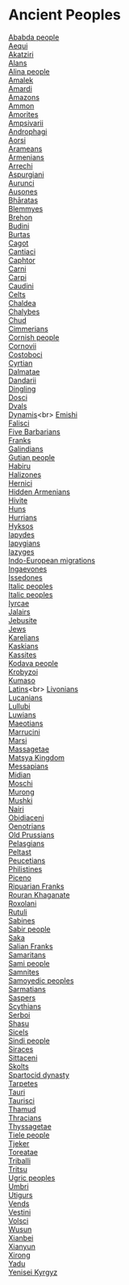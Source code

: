 # Ancient Peoples
[Ababda people](https://en.wikipedia.org/wiki/Ababda_people)<br>
[Aequi](https://en.wikipedia.org/wiki/Aequi)<br>
[Akatziri](https://en.wikipedia.org/wiki/Akatziri)<br>
[Alans](https://en.wikipedia.org/wiki/Alans)<br>
[Alina people](https://en.wikipedia.org/wiki/Alina_people)<br>
[Amalek](https://en.wikipedia.org/wiki/Amalek)<br>
[Amardi](https://en.wikipedia.org/wiki/Amardi)<br>
[Amazons](https://en.wikipedia.org/wiki/Amazons)<br>
[Ammon](https://en.wikipedia.org/wiki/Ammon)<br>
[Amorites](https://en.wikipedia.org/wiki/Amorites)<br>
[Ampsivarii](https://en.wikipedia.org/wiki/Ampsivarii)<br>
[Androphagi](https://en.wikipedia.org/wiki/Androphagi)<br>
[Aorsi](https://en.wikipedia.org/wiki/Aorsi)<br>
[Arameans](https://en.wikipedia.org/wiki/Arameans)<br>
[Armenians](https://en.wikipedia.org/wiki/Armenians)<br>
[Arrechi](https://en.wikipedia.org/wiki/Arrechi)<br>
[Aspurgiani](https://en.wikipedia.org/wiki/Aspurgiani)<br>
[Aurunci](https://en.wikipedia.org/wiki/Aurunci)<br>
[Ausones](https://en.wikipedia.org/wiki/Ausones)<br>
[Bhāratas](https://en.wikipedia.org/wiki/Bh%C4%81ratas)<br>
[Blemmyes](https://en.wikipedia.org/wiki/Blemmyes)<br>
[Brehon](https://en.wikipedia.org/wiki/Brehon)<br>
[Budini](https://en.wikipedia.org/wiki/Budini)<br>
[Burtas](https://en.wikipedia.org/wiki/Burtas)<br>
[Cagot](https://en.wikipedia.org/wiki/Cagot)<br>
[Cantiaci](https://en.wikipedia.org/wiki/Cantiaci)<br>
[Caphtor](https://en.wikipedia.org/wiki/Caphtor)<br>
[Carni](https://en.wikipedia.org/wiki/Carni)<br>
[Carpi](https://en.wikipedia.org/wiki/Carpi_(people))<br>
[Caudini](https://en.wikipedia.org/wiki/Caudini)<br>
[Celts](https://en.wikipedia.org/wiki/Celts)<br>
[Chaldea](https://en.wikipedia.org/wiki/Chaldea)<br>
[Chalybes](https://en.wikipedia.org/wiki/Chalybes)<br>
[Chud](https://en.wikipedia.org/wiki/Chud)<br>
[Cimmerians](https://en.wikipedia.org/wiki/Cimmerians)<br>
[Cornish people](https://en.wikipedia.org/wiki/Cornish_people)<br>
[Cornovii](https://en.wikipedia.org/wiki/Cornovii)<br>
[Costoboci](https://en.wikipedia.org/wiki/Costoboci)<br>
[Cyrtian](https://en.wikipedia.org/wiki/Cyrtian)<br>
[Dalmatae](https://en.wikipedia.org/wiki/Dalmatae)<br>
[Dandarii](https://en.wikipedia.org/wiki/Dandarii)<br>
[Dingling](https://en.wikipedia.org/wiki/Dingling)<br>
[Dosci](https://en.wikipedia.org/wiki/Dosci)<br>
[Dvals](https://en.wikipedia.org/wiki/Dvals)<br>
[Dynamis](https://en.wikipedia.org/wiki/Dynamis_(Bosporan_queen))<br>
[Emishi](https://en.wikipedia.org/wiki/Emishi)<br>
[Falisci](https://en.wikipedia.org/wiki/Falisci)<br>
[Five Barbarians](https://en.wikipedia.org/wiki/Five_Barbarians)<br>
[Franks](https://en.wikipedia.org/wiki/Franks)<br>
[Galindians](https://en.wikipedia.org/wiki/Galindians)<br>
[Gutian people](https://en.wikipedia.org/wiki/Gutian_people)<br>
[Habiru](https://en.wikipedia.org/wiki/Habiru)<br>
[Halizones](https://en.wikipedia.org/wiki/Halizones)<br>
[Hernici](https://en.wikipedia.org/wiki/Hernici)<br>
[Hidden Armenians](https://en.wikipedia.org/wiki/Hidden_Armenians)<br>
[Hivite](https://en.wikipedia.org/wiki/Hivite)<br>
[Huns](https://en.wikipedia.org/wiki/Huns)<br>
[Hurrians](https://en.wikipedia.org/wiki/Hurrians)<br>
[Hyksos](https://en.wikipedia.org/wiki/Hyksos)<br>
[Iapydes](https://en.wikipedia.org/wiki/Iapydes)<br>
[Iapygians](https://en.wikipedia.org/wiki/Iapygians)<br>
[Iazyges](https://en.wikipedia.org/wiki/Iazyges)<br>
[Indo-European migrations](https://en.wikipedia.org/wiki/Indo-European_migrations)<br>
[Ingaevones](https://en.wikipedia.org/wiki/Ingaevones)<br>
[Issedones](https://en.wikipedia.org/wiki/Issedones)<br>
[Italic peoples](https://en.wikipedia.org/wiki/Italic_peoples)<br>
[Italic peoples](https://en.wikipedia.org/wiki/Italic_peoples)<br>
[Iyrcae](https://en.wikipedia.org/wiki/Iyrcae)<br>
[Jalairs](https://en.wikipedia.org/wiki/Jalairs)<br>
[Jebusite](https://en.wikipedia.org/wiki/Jebusite)<br>
[Jews](https://en.wikipedia.org/wiki/Jews)<br>
[Karelians](https://en.wikipedia.org/wiki/Karelians)<br>
[Kaskians](https://en.wikipedia.org/wiki/Kaskians)<br>
[Kassites](https://en.wikipedia.org/wiki/Kassites)<br>
[Kodava people](https://en.wikipedia.org/wiki/Kodava_people)<br>
[Krobyzoi](https://en.wikipedia.org/wiki/Krobyzoi)<br>
[Kumaso](https://en.wikipedia.org/wiki/Kumaso)<br>
[Latins](https://en.wikipedia.org/wiki/Latins_(Italic_tribe))<br>
[Livonians](https://en.wikipedia.org/wiki/Livonians)<br>
[Lucanians](https://en.wikipedia.org/wiki/Lucanians)<br>
[Lullubi](https://en.wikipedia.org/wiki/Lullubi)<br>
[Luwians](https://en.wikipedia.org/wiki/Luwians)<br>
[Maeotians](https://en.wikipedia.org/wiki/Maeotians)<br>
[Marrucini](https://en.wikipedia.org/wiki/Marrucini)<br>
[Marsi](https://en.wikipedia.org/wiki/Marsi)<br>
[Massagetae](https://en.wikipedia.org/wiki/Massagetae)<br>
[Matsya Kingdom](https://en.wikipedia.org/wiki/Matsya_Kingdom)<br>
[Messapians](https://en.wikipedia.org/wiki/Messapians)<br>
[Midian](https://en.wikipedia.org/wiki/Midian)<br>
[Moschi](https://en.wikipedia.org/wiki/Moschi)<br>
[Murong](https://en.wikipedia.org/wiki/Murong)<br>
[Mushki](https://en.wikipedia.org/wiki/Mushki)<br>
[Nairi](https://en.wikipedia.org/wiki/Nairi)<br>
[Obidiaceni](https://en.wikipedia.org/wiki/Obidiaceni)<br>
[Oenotrians](https://en.wikipedia.org/wiki/Oenotrians)<br>
[Old Prussians](https://en.wikipedia.org/wiki/Old_Prussians)<br>
[Pelasgians](https://en.wikipedia.org/wiki/Pelasgians)<br>
[Peltast](https://en.wikipedia.org/wiki/Peltast)<br>
[Peucetians](https://en.wikipedia.org/wiki/Peucetians)<br>
[Philistines](https://en.wikipedia.org/wiki/Philistines)<br>
[Piceno](https://en.wikipedia.org/wiki/Piceno)<br>
[Ripuarian Franks](https://en.wikipedia.org/wiki/Ripuarian_Franks)<br>
[Rouran Khaganate](https://en.wikipedia.org/wiki/Rouran_Khaganate)<br>
[Roxolani](https://en.wikipedia.org/wiki/Roxolani)<br>
[Rutuli](https://en.wikipedia.org/wiki/Rutuli)<br>
[Sabines](https://en.wikipedia.org/wiki/Sabines)<br>
[Sabir people](https://en.wikipedia.org/wiki/Sabir_people)<br>
[Saka](https://en.wikipedia.org/wiki/Saka)<br>
[Salian Franks](https://en.wikipedia.org/wiki/Salian_Franks)<br>
[Samaritans](https://en.wikipedia.org/wiki/Samaritans)<br>
[Sami people](https://en.wikipedia.org/wiki/Sami_people)<br>
[Samnites](https://en.wikipedia.org/wiki/Samnites)<br>
[Samoyedic peoples](https://en.wikipedia.org/wiki/Samoyedic_peoples)<br>
[Sarmatians](https://en.wikipedia.org/wiki/Sarmatians)<br>
[Saspers](https://en.wikipedia.org/wiki/Saspers)<br>
[Scythians](https://en.wikipedia.org/wiki/Scythians)<br>
[Serboi](https://en.wikipedia.org/wiki/Serboi)<br>
[Shasu](https://en.wikipedia.org/wiki/Shasu)<br>
[Sicels](https://en.wikipedia.org/wiki/Sicels)<br>
[Sindi people](https://en.wikipedia.org/wiki/Sindi_people)<br>
[Siraces](https://en.wikipedia.org/wiki/Siraces)<br>
[Sittaceni](https://en.wikipedia.org/wiki/Sittaceni)<br>
[Skolts](https://en.wikipedia.org/wiki/Skolts)<br>
[Spartocid dynasty](https://en.wikipedia.org/wiki/Spartocid_dynasty)<br>
[Tarpetes](https://en.wikipedia.org/wiki/Tarpetes)<br>
[Tauri](https://en.wikipedia.org/wiki/Tauri)<br>
[Taurisci](https://en.wikipedia.org/wiki/Taurisci)<br>
[Thamud](https://en.wikipedia.org/wiki/Thamud)<br>
[Thracians](https://en.wikipedia.org/wiki/Thracians)<br>
[Thyssagetae](https://en.wikipedia.org/wiki/Thyssagetae)<br>
[Tiele people](https://en.wikipedia.org/wiki/Tiele_people)<br>
[Tjeker](https://en.wikipedia.org/wiki/Tjeker)<br>
[Toreatae](https://en.wikipedia.org/wiki/Toreatae)<br>
[Triballi](https://en.wikipedia.org/wiki/Triballi)<br>
[Tritsu](https://en.wikipedia.org/wiki/Tritsu)<br>
[Ugric peoples](https://en.wikipedia.org/wiki/Ugric_peoples)<br>
[Umbri](https://en.wikipedia.org/wiki/Umbri)<br>
[Utigurs](https://en.wikipedia.org/wiki/Utigurs)<br>
[Vends](https://en.wikipedia.org/wiki/Vends_(Latvia))<br>
[Vestini](https://en.wikipedia.org/wiki/Vestini)<br>
[Volsci](https://en.wikipedia.org/wiki/Volsci)<br>
[Wusun](https://en.wikipedia.org/wiki/Wusun)<br>
[Xianbei](https://en.wikipedia.org/wiki/Xianbei)<br>
[Xianyun](https://en.wikipedia.org/wiki/Xianyun)<br>
[Xirong](https://en.wikipedia.org/wiki/Xirong)<br>
[Yadu](https://en.wikipedia.org/wiki/Yadu)<br>
[Yenisei Kyrgyz](https://en.wikipedia.org/wiki/Yenisei_Kyrgyz)<br>

